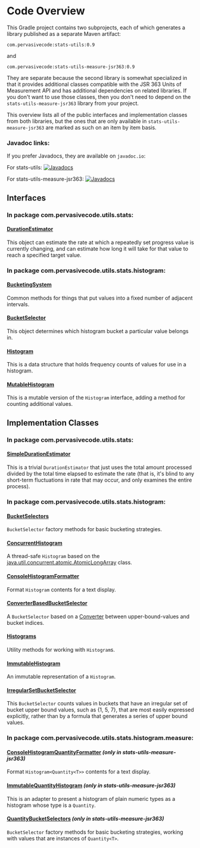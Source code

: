 # Code Overview

This Gradle project contains two subprojects, each of which generates a library published as a separate Maven artifact:

`com.pervasivecode:stats-utils:0.9`

and

`com.pervasivecode:stats-utils-measure-jsr363:0.9`

They are separate because the second library is somewhat specialized in that it provides additional classes compatible with the JSR 363 Units of Measurement API and has additional dependencies on related libraries. If you don't want to use those classes, then you don't need to depend on the `stats-utils-measure-jsr363` library from your project.

This overview lists all of the public interfaces and implementation classes from both libraries, but the ones that are only available in `stats-utils-measure-jsr363` are marked as such on an item by item basis.

### Javadoc links:

If you prefer Javadocs, they are available on `javadoc.io`:

For stats-utils:
[![Javadocs](https://www.javadoc.io/badge/com.pervasivecode/stats-utils.svg)](https://www.javadoc.io/doc/com.pervasivecode/stats-utils)

For stats-utils-measure-jsr363:
[![Javadocs](https://www.javadoc.io/badge/com.pervasivecode/stats-utils-measure-jsr363.svg)](https://www.javadoc.io/doc/com.pervasivecode/stats-utils-measure-jsr363)

## Interfaces

### In package com.pervasivecode.utils.stats:

#### [DurationEstimator](stats-utils-base/src/main/java/com/pervasivecode/utils/stats/DurationEstimator.java)

This object can estimate the rate at which a repeatedly set progress value is currently changing, and can estimate how long it will take for that value to reach a specified target value.

### In package com.pervasivecode.utils.stats.histogram:

#### [BucketingSystem](stats-utils-base/src/main/java/com/pervasivecode/utils/stats/histogram/BucketingSystem.java)

Common methods for things that put values into a fixed number of adjacent intervals.

#### [BucketSelector](stats-utils-base/src/main/java/com/pervasivecode/utils/stats/histogram/BucketSelector.java)

This object determines which histogram bucket a particular value belongs in.

#### [Histogram](stats-utils-base/src/main/java/com/pervasivecode/utils/stats/histogram/Histogram.java)

This is a data structure that holds frequency counts of values for use in a histogram.


#### [MutableHistogram](stats-utils-base/src/main/java/com/pervasivecode/utils/stats/histogram/MutableHistogram.java)
This is a mutable version of the `Histogram` interface, adding a method for counting additional values.

## Implementation Classes

### In package com.pervasivecode.utils.stats:


#### [SimpleDurationEstimator](stats-utils-base/src/main/java/com/pervasivecode/utils/stats/SimpleDurationEstimator.java)
This is a trivial `DurationEstimator` that just uses the total amount processed divided by the total time elapsed to estimate the rate (that is, it's blind to any short-term fluctuations in rate that may occur, and only examines the entire process).

### In package com.pervasivecode.utils.stats.histogram:

#### [BucketSelectors](stats-utils-base/src/main/java/com/pervasivecode/utils/stats/histogram/BucketSelectors.java)	
`BucketSelector` factory methods for basic bucketing strategies.

#### [ConcurrentHistogram](stats-utils-base/src/main/java/com/pervasivecode/utils/stats/histogram/ConcurrentHistogram.java)	
A thread-safe `Histogram` based on the [java.util.concurrent.atomic.AtomicLongArray](https://docs.oracle.com/javase/10/docs/api/java/util/concurrent/atomic/AtomicLongArray.html?is-external=true) class.

#### [ConsoleHistogramFormatter](stats-utils-base/src/main/java/com/pervasivecode/utils/stats/histogram/ConsoleHistogramFormatter.java)
Format `Histogram` contents for a text display.

#### [ConverterBasedBucketSelector](stats-utils-base/src/main/java/com/pervasivecode/utils/stats/histogram/ConverterBasedBucketSelector.java)
A `BucketSelector` based on a [Converter](https://google.github.io/guava/releases/27.0-jre/api/docs/com/google/common/base/Converter.html?is-external=true) between upper-bound-values and bucket indices.

#### [Histograms](stats-utils-base/src/main/java/com/pervasivecode/utils/stats/histogram/Histograms.java)
Utility methods for working with `Histogram`s.

#### [ImmutableHistogram](stats-utils-base/src/main/java/com/pervasivecode/utils/stats/histogram/ImmutableHistogram.java)
An immutable representation of a `Histogram`.

#### [IrregularSetBucketSelector](stats-utils-base/src/main/java/com/pervasivecode/utils/stats/histogram/IrregularSetBucketSelector.java)
This `BucketSelector` counts values in buckets that have an irregular set of bucket upper bound values, such as {1, 5, 7}, that are most easily expressed explicitly, rather than by a formula that generates a series of upper bound values.

### In package com.pervasivecode.utils.stats.histogram.measure:

#### [ConsoleHistogramQuantityFormatter](stats-utils-measure-jsr363/src/main/java/com/pervasivecode/utils/stats/histogram/measure/ConsoleHistogramQuantityFormatter.java) _(only in stats-utils-measure-jsr363)_
Format `Histogram<Quantity<T>>` contents for a text display.

#### [ImmutableQuantityHistogram](stats-utils-measure-jsr363/src/main/java/com/pervasivecode/utils/stats/histogram/measure/ImmutableQuantityHistogram.java) _(only in stats-utils-measure-jsr363)_

This is an adapter to present a histogram of plain numeric types as a histogram whose type is a `Quantity`.

#### [QuantityBucketSelectors](stats-utils-measure-jsr363/src/main/java/com/pervasivecode/utils/stats/histogram/measure/QuantityBucketSelectors.java) _(only in stats-utils-measure-jsr363)_

`BucketSelector` factory methods for basic bucketing strategies, working with values that are instances of `Quantity<T>`.

